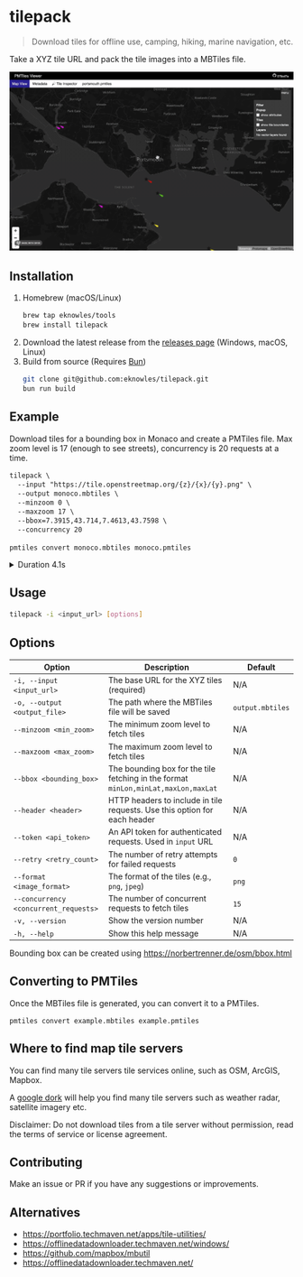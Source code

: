 # tilepack

> Download tiles for offline use, camping, hiking, marine navigation, etc.

Take a XYZ tile URL and pack the tile images into a MBTiles file.

![gif](./pmtiles.gif)

## Installation

1. Homebrew (macOS/Linux)
    ```bash
    brew tap eknowles/tools
    brew install tilepack
    ```
1. Download the latest release from the [releases page](https://github.com/eknowles/tilepack/releases) (Windows, macOS, Linux)
1. Build from source (Requires [Bun](https://bun.sh/))
    ```bash
    git clone git@github.com:eknowles/tilepack.git
    bun run build
    ```

## Example

Download tiles for a bounding box in Monaco and create a PMTiles file. Max zoom level is 17 (enough to see streets), concurrency is 20 requests at a time.

```shell
tilepack \
  --input "https://tile.openstreetmap.org/{z}/{x}/{y}.png" \
  --output monoco.mbtiles \
  --minzoom 0 \
  --maxzoom 17 \
  --bbox=7.3915,43.714,7.4613,43.7598 \
  --concurrency 20

pmtiles convert monoco.mbtiles monoco.pmtiles
```

<details>
  <summary>Duration 4.1s</summary>
  
  ```text
  Processing zoom level 0 (1 tiles)
  Processing zoom level 1 (1 tiles)
  Processing zoom level 2 (1 tiles)
  Processing zoom level 3 (1 tiles)
  Processing zoom level 4 (1 tiles)
  Processing zoom level 5 (1 tiles)
  Processing zoom level 6 (1 tiles)
  Processing zoom level 7 (1 tiles)
  Processing zoom level 8 (1 tiles)
  Processing zoom level 9 (1 tiles)
  Processing zoom level 10 (1 tiles)
  Processing zoom level 11 (1 tiles)
  Processing zoom level 12 (1 tiles)
  Processing zoom level 13 (4 tiles)
  Processing zoom level 14 (16 tiles)
  Processing zoom level 15 (56 tiles)
  Processing zoom level 16 (182 tiles)
  Processing zoom level 17 (624 tiles)
  Finished processing all zoom levels
  2024/08/18 09:02:45 convert.go:265: Pass 1: Assembling TileID set
  2024/08/18 09:02:45 convert.go:296: Pass 2: writing tiles
  100% |████████████████████████████████████████████████████████████████████████████████████████████████████████████████████████████████████████████████████████████████████████████████████████████████████████████████████| (895/895, 42014 it/s)
  2024/08/18 09:02:45 convert.go:350: # of addressed tiles:  895
  2024/08/18 09:02:45 convert.go:351: # of tile entries (after RLE):  647
  2024/08/18 09:02:45 convert.go:352: # of tile contents:  581
  2024/08/18 09:02:45 convert.go:374: Total dir bytes:  1945
  2024/08/18 09:02:45 convert.go:375: Average bytes per addressed tile: 2.17
  2024/08/18 09:02:45 convert.go:345: Finished in  24.71ms
  ```
</details>


## Usage

```bash
tilepack -i <input_url> [options]
```

## Options

| Option | Description | Default |
|--------|-------------|---------|
| `-i, --input <input_url>` | The base URL for the XYZ tiles (required) | N/A |
| `-o, --output <output_file>` | The path where the MBTiles file will be saved | `output.mbtiles` |
| `--minzoom <min_zoom>` | The minimum zoom level to fetch tiles | N/A |
| `--maxzoom <max_zoom>` | The maximum zoom level to fetch tiles | N/A |
| `--bbox <bounding_box>` | The bounding box for the tile fetching in the format `minLon,minLat,maxLon,maxLat` | N/A |
| `--header <header>` | HTTP headers to include in tile requests. Use this option for each header | N/A |
| `--token <api_token>` | An API token for authenticated requests. Used in `input` URL | N/A |
| `--retry <retry_count>` | The number of retry attempts for failed requests | `0` |
| `--format <image_format>` | The format of the tiles (e.g., `png`, `jpeg`) | `png` |
| `--concurrency <concurrent_requests>` | The number of concurrent requests to fetch tiles | `15` |
| `-v, --version` | Show the version number | N/A |
| `-h, --help` | Show this help message | N/A |

Bounding box can be created using https://norbertrenner.de/osm/bbox.html

## Converting to PMTiles

Once the MBTiles file is generated, you can convert it to a PMTiles.

```shell
pmtiles convert example.mbtiles example.pmtiles
```

## Where to find map tile servers

You can find many tile servers tile services online, such as OSM, ArcGIS, Mapbox.

A [google dork](https://en.wikipedia.org/wiki/Google_hacking) will help you find many tile servers such as weather radar, satellite imagery etc.

Disclaimer: Do not download tiles from a tile server without permission, read the terms of service or license agreement.

## Contributing

Make an issue or PR if you have any suggestions or improvements.

## Alternatives

- https://portfolio.techmaven.net/apps/tile-utilities/
- https://offlinedatadownloader.techmaven.net/windows/
- https://github.com/mapbox/mbutil
- https://offlinedatadownloader.techmaven.net/

